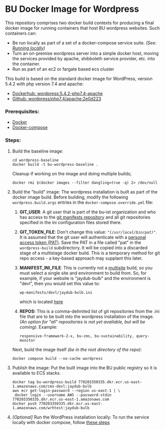 # BU Docker Image for Wordpress

This repository comprises two docker build contexts for producing a final docker image for running containers that host BU wordpress websites.
Such containers can:

- Be run locally as part of a set of a docker-compose service suite. *(See: [Running locally](./local.md))*
- Turn an on-premise wordpress server into a simple docker host, moving the services provided by apache, shibboleth service provider, etc. into the container. 
- Run as part of an ec2 or fargate based ecs cluster

This build is based on the standard docker image for WordPress, version 5.4.2 with php version 7.4 and apache:

-  [Dockerhub: wordpress:5.4.2-php7.4-apache](https://hub.docker.com/layers/library/wordpress/5.4.2-php7.4-apache/images/sha256-592909e2dfca9b4c0a776d4e76023679b02d5df96bb751481f4f5d53ccfe1f02?context=explore)
- [Github: wordpress/php7.4/apache:2e0d223](https://github.com/docker-library/wordpress/tree/2e0d223a67a645307559e05f3fa4a154b2bbb983/php7.4/apache)

### Prerequisites:

- [Docker](https://docs.docker.com/get-docker/)
- [Docker-compose](https://docs.docker.com/compose/install/)

### Steps:

1. Build the baseline image:

   ```
   cd wordpress-baseline
   docker build -t bu-wordpress-baseline .
   ```

   Cleanup if working on the image and doing multiple builds;

   ```
   docker rmi $(docker images --filter dangling=true -q) 2> /dev/null
   ```

2. Build the "build" image:
   The wordpress installation is built as part of the docker image build. Before building, modify the following `wordpress.build.args` entries in the `docker-compose.override.yml` file:

   1. **GIT_USER**: A git user that is part of the bu-ist organization and who has access to the [git manifests repository](https://github.com/bu-ist/wp-manifests/tree/master) and all git repositories specified in the ini configuration files stored there.

   2. **GIT_TOKEN_FILE**: Don't change this value: *`"(/usr/local/bin/pat)"`*. It is assumed that the git user will authenticate with a [personal access token (PAT)](https://docs.github.com/en/authentication/keeping-your-account-and-data-secure/managing-your-personal-access-tokens). Save the PAT in a file called "pat" in the `wordpress-build` subdirectory. It will be copied into a discarded stage of a multistage docker build. This is a temporary method for git repo access - a key-based approach may supplant this later.

   3. **MANIFEST_INI_FILE**: This is currently not a [multisite](https://wordpress.org/documentation/article/wordpress-glossary/#multisite) build, so you must select a single site and environment to build from. So, for example, if your website is "jaydub-bulb" and the environment is "devl", then you would set this value to:

      ```
      wp-manifests/devl/jaydub-bulb.ini
      ```

      which is located [here](https://github.com/bu-ist/wp-manifests/blob/master/devl/jaydub-bulb.ini)

   4. **REPOS:** This is a comma-delimited list of git repositories from the .ini file that are to be built into the wordpress installation of the image. *(An option for "all" repositories is not yet available, but will be coming)*. Example:

      ```
      responsive-framework-2-x, bu-cms, bu-sustainability, query-monitor
      ```

   Next, build the image itself *(be in the root directory of the repo)*:

   ```
   docker compose build --no-cache wordpress
   ```

3. Publish the image:
   Put the built image into the BU public registry so it is available to ECS stacks.
   
   ```
   docker tag bu-wordpress-build 770203350335.dkr.ecr.us-east-1.amazonaws.com/cms-devl:jaydub-bulb
   aws ecr get-login-password --region us-east-1 | \
   	docker login --username AWS --password-stdin 770203350335.dkr.ecr.us-east-1.amazonaws.com
   docker push 770203350335.dkr.ecr.us-east-1.amazonaws.com/wrhtest:jaydub-bulb
   ```
   
4. *[Optional]* Run the WordPress installation locally:
   To run the service locally with docker compose, follow [these steps](./docs/run-locally.md)

